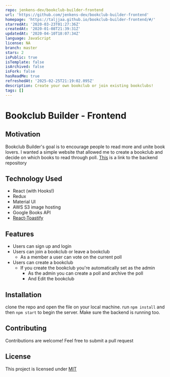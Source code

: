 ```yaml
---
repo: jenkens-dev/bookclub-builder-frontend
url: 'https://github.com/jenkens-dev/bookclub-builder-frontend'
homepage: 'https://taljjaa.github.io/bookclub-builder-frontend/#/'
starredAt: '2020-03-23T01:27:36Z'
createdAt: '2020-01-08T21:39:31Z'
updatedAt: '2020-04-10T18:07:34Z'
language: JavaScript
license: NA
branch: master
stars: 2
isPublic: true
isTemplate: false
isArchived: false
isFork: false
hasReadMe: true
refreshedAt: '2025-02-25T21:19:02.095Z'
description: Create your own bookclub or join existing bookclubs!
tags: []
---
```


# Bookclub Builder - Frontend

## Motivation

Bookclub Builder's goal is to encourage people to read more and unite book lovers. I wanted a simple website that allowed me to create a bookclub and decide on which books to read through poll. [This](https://github.com/Taljjaa/bookclub-builder-backend) is a link to the backend repository

## Technology Used

-  React (with Hooks!)
-  Redux
-  Material UI
-  AWS S3 image hosting
-  Google Books API
-  [React-Toastify](https://www.npmjs.com/package/react-toastify)

## Features

-  Users can sign up and login
-  Users can join a bookclub or leave a bookclub
   -  As a member a user can vote on the current poll
-  Users can create a bookclub
   -  If you create the bookclub you're automatically set as the admin
      -  As the admin you can create a poll and archive the poll
      -  And Edit the bookclub

## Installation

clone the repo and open the file on your local machine.
run `npm install` and then `npm start` to begin the server. Make sure the backend is running too.

## Contributing

Contributions are welcome! Feel free to submit a pull request

## License

This project is licensed under [MIT](https://choosealicense.com/licenses/mit/)
